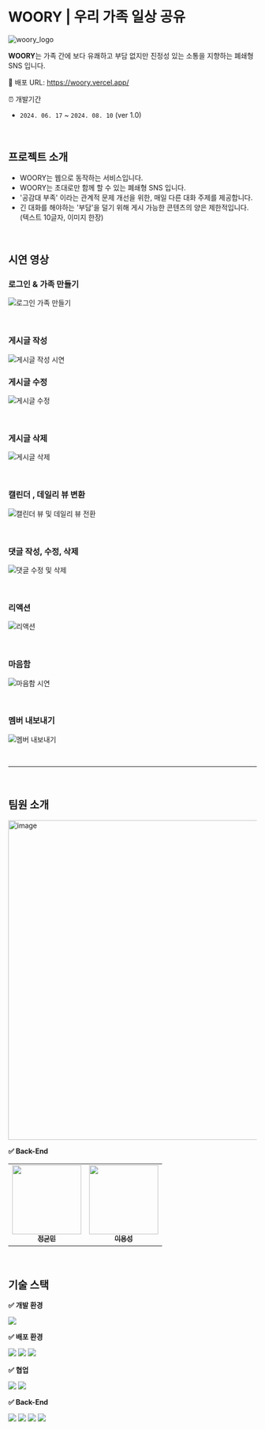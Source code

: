 # WOORY | 우리 가족 일상 공유
![woory_logo](https://github.com/user-attachments/assets/2d348367-7baf-4abe-ba60-692a7215fde5)

**WOORY**는 가족 간에 보다 유쾌하고 부담 없지만 진정성 있는 소통을 지향하는 폐쇄형 SNS 입니다.

🎉 배포 URL: https://woory.vercel.app/

⏰ 개발기간
- `2024. 06. 17` ~ `2024. 08. 10` (ver 1.0)

<br>

## 프로젝트 소개

- WOORY는 웹으로 동작하는 서비스입니다.
- WOORY는 초대로만 함께 할 수 있는 폐쇄형 SNS 입니다.
- '공감대 부족' 이라는 관계적 문제 개선을 위한, 매일 다른 대화 주제를 제공합니다.
- 긴 대화를 해야하는 '부담'을 덜기 위해 게시 가능한 콘텐츠의 양은 제한적입니다.(텍스트 10글자, 이미지 한장)

<br>

## 시연 영상
### 로그인 & 가족 만들기
![로그인   가족 만들기](https://github.com/user-attachments/assets/72490a0b-16bb-47b8-937c-809b010a9a84)

<br>

### 게시글 작성
![게시글 작성 시연](https://github.com/user-attachments/assets/1719bac6-1876-4366-acb8-a6927035d35b)
<br>

### 게시글 수정
![게시글 수정](https://github.com/user-attachments/assets/e1f38981-522e-4583-8a53-f144477df15e)

<br>

### 게시글 삭제
![게시글 삭제](https://github.com/user-attachments/assets/4d9a00d2-aa3c-40f4-83c6-d1ca53c57390)

<br>

### 캘린더 , 데일리 뷰 변환
![캘린더 뷰 및 데일리 뷰 전환](https://github.com/user-attachments/assets/9333ba61-a849-458a-b4b1-4ecf68a07dbf)

<br>

### 댓글 작성, 수정, 삭제
![댓글 수정 및 삭제](https://github.com/user-attachments/assets/6ac7440d-4cbd-46d0-a7d1-afe1b97d4f41)

<br>

### 리액션
![리액션](https://github.com/user-attachments/assets/75530218-b871-4b16-baa8-160b544b791a)

<br>

### 마음함
![마음함 시연](https://github.com/user-attachments/assets/1d22dcb8-4278-4bc3-81a5-9e7033c019da)

<br>

### 멤버 내보내기
![멤버 내보내기](https://github.com/user-attachments/assets/e1169002-193e-49e2-bb9d-dc39b740d989)

<br>
 
 ---

<br>

## 팀원 소개
<img width="647" alt="image" src="https://github.com/user-attachments/assets/6a95a9c8-7b63-4932-9fd5-73a61423d753">

**✅ Back-End**

<table>
  <tbody>
    <tr>
      <td align="center"><a href="https://github.com/cnxw4570123">
      <img width=140px src="https://avatars.githubusercontent.com/u/96401835?v=4" alt=""/><br />
      <sub><b>정균민</b></sub></a><br /></td>
      <td align="center"><a href="https://github.com/DeveloperSeon">
      <img width=140px src="https://avatars.githubusercontent.com/u/168359102?v=4" alt=""/><br />
      <sub><b>이용성</b></sub></a><br /></td>
    </tr>
  </tbody>
</table>

<br>

## 기술 스택

**✅ 개발 환경**

<div>
<img src="https://img.shields.io/badge/IntelliJIDEA-000000.svg?style=for-the-badge&logo=intellij-idea&logoColor=white">
</div>

**✅ 배포 환경**
<div>
<img src="https://img.shields.io/badge/GitHub Actions-2088FF?style=for-the-badge&logo=GitHub Actions&logoColor=white">
<img src="https://img.shields.io/badge/Amazon%20EC2-FF9900?style=for-the-badge&logo=Amazon%20EC2&logoColor=white">
<img src="https://img.shields.io/badge/Amazon%20S3-569A31?style=for-the-badge&logo=Amazon%20S3&logoColor=white">
  
</div>


**✅ 협업**

<div>
<img src="https://img.shields.io/badge/github-181717?style=for-the-badge&logo=github&logoColor=white">
<img src="https://img.shields.io/badge/git-F05032?style=for-the-badge&logo=git&logoColor=white">
</div>

**✅ Back-End**

<div>
<img src="https://img.shields.io/badge/java-007396?style=for-the-badge&logo=OpenJDK&logoColor=white">
<img src="https://img.shields.io/badge/springboot-6DB33F?style=for-the-badge&logo=springboot&logoColor=white">
<img src="https://img.shields.io/badge/Spring Security-6DB33F?style=for-the-badge&logo=Spring Security&logoColor=white">
<img src="https://img.shields.io/badge/MySQL-4479A1?style=for-the-badge&logo=MySQL&logoColor=white">    
</div>

